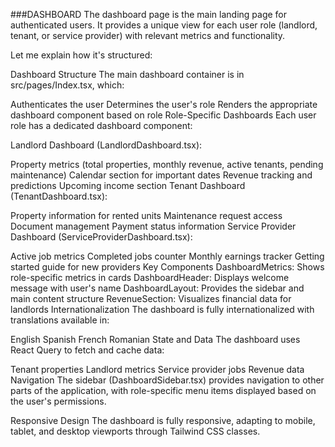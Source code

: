 
###DASHBOARD 
The dashboard page is the main landing page for authenticated users. It provides a unique view for each user role (landlord, tenant, or service provider) with relevant metrics and functionality.

Let me explain how it's structured:

Dashboard Structure
The main dashboard container is in src/pages/Index.tsx, which:

Authenticates the user
Determines the user's role
Renders the appropriate dashboard component based on role
Role-Specific Dashboards
Each user role has a dedicated dashboard component:

Landlord Dashboard (LandlordDashboard.tsx):

Property metrics (total properties, monthly revenue, active tenants, pending maintenance)
Calendar section for important dates
Revenue tracking and predictions
Upcoming income section
Tenant Dashboard (TenantDashboard.tsx):

Property information for rented units
Maintenance request access
Document management
Payment status information
Service Provider Dashboard (ServiceProviderDashboard.tsx):

Active job metrics
Completed jobs counter
Monthly earnings tracker
Getting started guide for new providers
Key Components
DashboardMetrics: Shows role-specific metrics in cards
DashboardHeader: Displays welcome message with user's name
DashboardLayout: Provides the sidebar and main content structure
RevenueSection: Visualizes financial data for landlords
Internationalization
The dashboard is fully internationalized with translations available in:

English
Spanish
French
Romanian
State and Data
The dashboard uses React Query to fetch and cache data:

Tenant properties
Landlord metrics
Service provider jobs
Revenue data
Navigation
The sidebar (DashboardSidebar.tsx) provides navigation to other parts of the application, with role-specific menu items displayed based on the user's permissions.

Responsive Design
The dashboard is fully responsive, adapting to mobile, tablet, and desktop viewports through Tailwind CSS classes.


